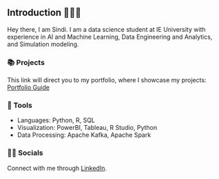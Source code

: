 ## Introduction 🙋🏻‍♀️
Hey there, I am Sindi. I am a data science student at IE University with experience in AI and Machine Learning, Data Engineering and Analytics, and Simulation modeling.

### 📚 Projects
This link will direct you to my portfolio, where I showcase my projects: [Portfolio Guide](https://github.com/sindibejko/portfolio-guide)

### 🧰 Tools
- Languages: Python, R, SQL
- Visualization: PowerBI, Tableau, R Studio, Python
- Data Processing: Apache Kafka, Apache Spark

### 👋🏻 Socials
Connect with me through <a href="https://www.linkedin.com/in/sindi-bejko" target="_blank" rel="noopener noreferrer">LinkedIn</a>.
